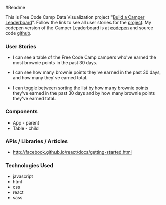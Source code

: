 ﻿#Readme

This is Free Code Camp Data Visualization project "[Build a Camper Leaderboard](https://www.freecodecamp.com/challenges/build-a-camper-leaderboard)". Follow the link
to see all user stories for the [project](https://www.freecodecamp.com/challenges/build-a-camper-leaderboard).
My codepen version of the Camper Leaderboard is at [codepen](http://codepen.io/Reggie01/full/XdyPbK/) and source code [github](https://github.com/Reggie01/MarkDownConversion).

### User Stories
* I can see a table of the Free Code Camp campers who've earned the most brownie points in the past 30 days.

* I can see how many brownie points they've earned in the past 30 days, and how many they've earned total.

* I can toggle between sorting the list by how many brownie points they've earned in the past 30 days and by how many brownie points they've earned total.


### Components
  * App - parent
  * Table - child
  
### APIs / Libraries / Articles
* http://facebook.github.io/react/docs/getting-started.html

### Technologies Used
* javascript
* html
* css
* react
* sass
